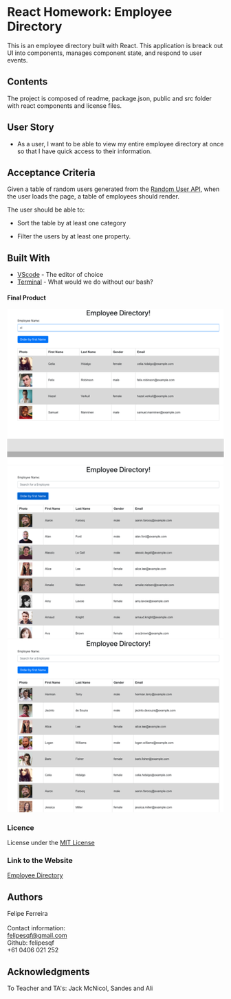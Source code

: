 # React Homework: Employee Directory

This is an employee directory built with React. This application is breack out UI into components, manages component state, and respond to user events.

## Contents

The project is composed of readme, package.json, public and src folder with react components and license files.

## User Story

* As a user, I want to be able to view my entire employee directory at once so that I have quick access to their information.
​

## Acceptance Criteria

Given a table of random users generated from the [Random User API](https://randomuser.me/), when the user loads the page, a table of employees should render. 

The user should be able to:

  * Sort the table by at least one category

  * Filter the users by at least one property.

## Built With

- [VScode](https://code.visualstudio.com/) - The editor of choice
- [Terminal](https://gitforwindows.org/) - What would we do without our bash?
  ​

#### Final Product

![screenshot1](https://github.com/felipesqf/EmployeeDirectory/blob/master/public/assets/empdir1.png)
![screenshot2](https://github.com/felipesqf/EmployeeDirectory/blob/master/public/assets/empdir2.png)
![screenshot3](https://github.com/felipesqf/EmployeeDirectory/blob/master/public/assets/empdir3.png)


### Licence

License under the [MIT License](LICENSE)
​

### Link to the Website

[Employee Directory](https://felipesqf.github.io/EmployeeDirectory/)

## Authors

Felipe Ferreira <br><br>
Contact information:<br>
felipesqf@gmail.com<br>
Github: felipesqf<br>
+61 0406 021 252
​​

## Acknowledgments

To Teacher and TA's:
Jack McNicol, Sandes and Ali
